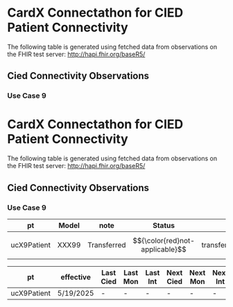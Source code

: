 # CardX Connectathon for CIED Patient Connectivity
The following table is generated using fetched data from observations on the FHIR test server: http://hapi.fhir.org/baseR5/


## Cied Connectivity Observations

### Use Case 9

# CardX Connectathon for CIED Patient Connectivity
The following table is generated using fetched data from observations on the FHIR test server: http://hapi.fhir.org/baseR5/


## Cied Connectivity Observations

### Use Case 9

| pt | Model | note | Status |   |
| --- | --- | --- | --- | --- |
| ucX9Patient | XXX99 | Transferred | $${\color{red}not-applicable}$$ | transferred |

| pt | effective | Last Cied | Last Mon | Last Int | Next Cied | Next Mon | Next Int |
| --- | --- | --- | --- | --- | --- | --- | --- |
| ucX9Patient | 5/19/2025 | - | - | - | - | - | - |

